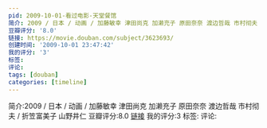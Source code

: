 ```yaml
---
pid: 2009-10-01-看过电影-天堂餐馆
简介: 2009 / 日本 / 动画 / 加藤敏幸 津田尚克 加濑充子 原田奈奈 渡边哲哉 市村彻夫 / 折笠富美子 山野井仁
豆瓣评分: '8.0'
链接: https://movie.douban.com/subject/3623693/
创建时间: '2009-10-01 23:47:42'
我的评分: '3'
标签:
评论:
tags: [douban]
categories: [timeline]
---
```

简介:2009 / 日本 / 动画 / 加藤敏幸 津田尚克 加濑充子 原田奈奈 渡边哲哉 市村彻夫 / 折笠富美子 山野井仁
豆瓣评分:8.0
[链接](https://movie.douban.com/subject/3623693/)
我的评分:3
标签:
评论:

